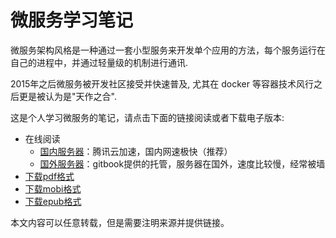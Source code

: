 # 微服务学习笔记

微服务架构风格是一种通过一套小型服务来开发单个应用的方法，每个服务运行在自己的进程中，并通过轻量级的机制进行通讯.

2015年之后微服务被开发社区接受并快速普及, 尤其在 docker 等容器技术风行之后更是被认为是"天作之合".

这是个人学习微服务的笔记，请点击下面的链接阅读或者下载电子版本:

- 在线阅读
	- [国内服务器][qcloud]：腾讯云加速，国内网速极快（推荐）
	- [国外服务器][gitbook]：gitbook提供的托管，服务器在国外，速度比较慢，经常被墙
- [下载pdf格式][pdf]
- [下载mobi格式][mobi]
- [下载epub格式][epub]

本文内容可以任意转载，但是需要注明来源并提供链接。

[gitbook]: https://skyao.gitbooks.io/learning-microservie/
[qcloud]: http://skyao.io/learning-microservie/
[pdf]: https://www.gitbook.com/download/pdf/book/skyao/learning-microservie
[mobi]: https://www.gitbook.com/download/mobi/book/skyao/learning-microservie
[epub]: https://www.gitbook.com/download/epub/book/skyao/learning-microservie


